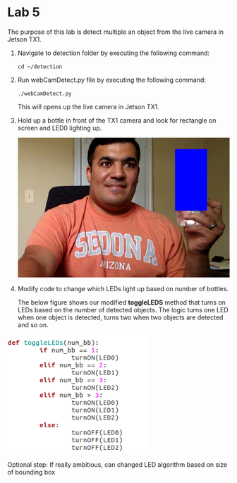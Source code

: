 # Lab 5
The purpose of this lab is detect multiple an object from the live camera in Jetson TX1.

1. Navigate to detection folder by executing the following command:

    ```
    cd ~/detection
    ```

2. Run webCamDetect.py file by executing the following command:

    ```
    ./webCamDetect.py
    ```
    This will opens up the live camera in Jetson TX1.

3. Hold up a bottle in front of the TX1 camera and look for rectangle on screen and LED0 lighting up.

     ![Bottle Detection](/tx1_labs/images/bottleDetection.png)

4. Modify code to change which LEDs light up based on number of bottles.

    The below figure shows our modified **toggleLEDS** method that turns on LEDs based on the number of detected objects. 
    The logic turns one LED when one object is detected, turns two when two objects are detected and so on.

  ![Multiple Bottle Detection](/tx1_labs/images/multipleObjectsLEDS_lab5.png)




Optional step: If really ambitious, can changed LED algorithm based on size of bounding box
